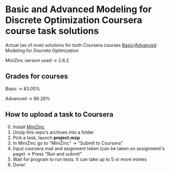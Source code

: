# Basic and Advanced Modeling for Discrete Optimization Coursera course task solutions
Actual (as of now) solutions for both Coursera courses [Basic](https://www.coursera.org/learn/basic-modeling/home/welcome)/[Advanced](https://www.coursera.org/learn/advanced-modeling/home/welcome) Modeling for Discrete Optimization

MiniZinc version used -> 2.6.2

## Grades for courses
Basic -> 83.05%
<p>Advanced -> 89.28%

## How to upload a task to Coursera
0. Install [MiniZinc](https://www.minizinc.org/)
1. Unzip this repo's archives into a folder
2. Pick a task, launch **project.mzp**
3. In MiniZinc go to "MiniZinc" -> "Submit to Coursera"
4. Input coursera mail and asignment token (can be taken on assignment's page) -> Press "Run and submit"
5. Wait for program to run tests. It can take up to 5 or more mintes
6. Done!
